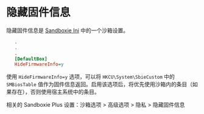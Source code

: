 # 隐藏固件信息

隐藏固件信息是 [Sandboxie Ini](SandboxieIni.md) 中的一个沙箱设置。

```ini
   .
   .
   .
   [DefaultBox]
   HideFirmwareInfo=y
```

使用 `HideFirmwareInfo=y` 选项，可以将 `HKCU\System\SbieCustom` 中的 `SMBiosTable` 值作为固件信息返回。启用该选项后，将优先使用沙箱内的条目（如果存在），否则使用宿主系统中的条目。

相关的 Sandboxie Plus 设置：沙箱选项 > 高级选项 > 隐私 > 隐藏固件信息